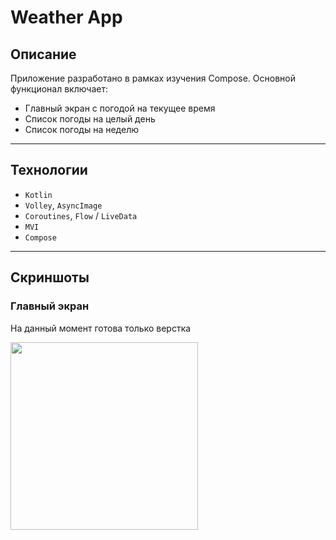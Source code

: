 # Weather App

## Описание

Приложение разработано в рамках изучения Compose. Основной функционал включает:
- Главный экран с погодой на текущее время
- Список погоды на целый день
- Список погоды на неделю

---

## Технологии

- `Kotlin`
- `Volley`, `AsyncImage`
- `Coroutines`, `Flow` / `LiveData`
- `MVI`
- `Compose`

---

## Скриншоты

### Главный экран

На данный момент готова только верстка

<img src="https://iili.io/FF1FZCl.th.png" width="300">
